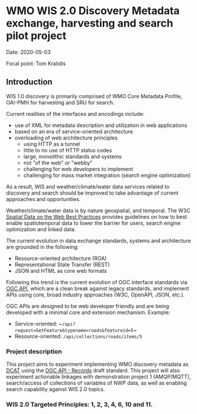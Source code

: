 # WMO WIS 2.0 Discovery Metadata exchange, harvesting and search pilot project

Date: 2020-05-03

Focal point: Tom Kralidis

## Introduction

WIS 1.0 discovery is primarily comprised of WMO Core Metadata Profile, OAI-PMH for harvesting and SRU for search.

Current realities of the interfaces and encodings include:
- use of XML for metadata description and utilization in web applications
- based on an era of service-oriented architecture
- overloading of web architecture principles
  - using HTTP as a tunnel
  - little to no use of HTTP status codes
  - large, monolithic standards and systems
  - not "of the web" or "webby"
  - challenging for web developers to implement
  - challenging for mass market integration (search engine optimization)

As a result, WIS and weather/climate/water data services related to discovery and search should be improved to take advantage of current approaches and opportunities. 

Weather/climate/water data is by nature geospatial, and temporal.  The W3C [Spatial Data on the Web Best Practices](https://www.w3.org/TR/sdw-bp/)
provides guidelines on how to best enable spatiotemporal data to lower the barrier for users, search engine optimization and linked data.

The current evolution in data exchange standards, systems and architecture are grounded in the following:
- Resource-oriented architecture (ROA)
- Representational State Transfer (REST)
- JSON and HTML as core web formats

Following this trend is the current evolution of OGC interface standards via [OGC API](http://www.ogcapi.org), which are a clean break against legacy standards, and implement APIs using core, broad industry approaches (W3C, OpenAPI, JSON, etc.).

OGC APIs are designed to be web developer friendly and are being developed with a minimal core and extension mechanism.  Example:

- Service-oriented: ~`/api?request=GetFeature&typename=roads&featureid=5`~
- Resource-oriented: `/api/collections/roads/items/5`

### Project description
This project aims to experiment implementing WMO discovery metadata as [DCAT](https://www.w3.org/TR/vocab-dcat-2/) using the [OGC API - Records](https://github.com/opengeospatial/ogcapi-records) draft standard.  This project will also experiment actionable linkages with demonstration project 1 (AMQP/MQTT), search/access of collections of variables of NWP data, as well as enabling search capability against WIS 2.0 topics.

### WIS 2.0 Targeted Principles: 1, 2, 3, 4, 6, 10 and 11.
